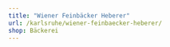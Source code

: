 ```yaml
---
title: "Wiener Feinbäcker Heberer"
url: /karlsruhe/wiener-feinbaecker-heberer/
shop: Bäckerei
---
```

